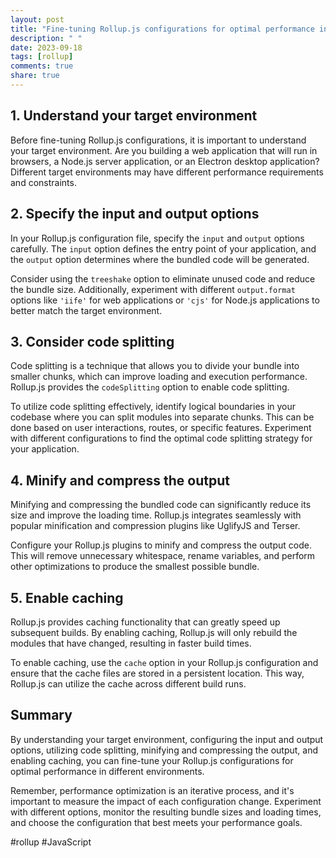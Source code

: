```yaml
---
layout: post
title: "Fine-tuning Rollup.js configurations for optimal performance in different environments"
description: " "
date: 2023-09-18
tags: [rollup]
comments: true
share: true
---
```


## 1. Understand your target environment
Before fine-tuning Rollup.js configurations, it is important to understand your target environment. Are you building a web application that will run in browsers, a Node.js server application, or an Electron desktop application? Different target environments may have different performance requirements and constraints.

## 2. Specify the input and output options
In your Rollup.js configuration file, specify the `input` and `output` options carefully. The `input` option defines the entry point of your application, and the `output` option determines where the bundled code will be generated.

Consider using the `treeshake` option to eliminate unused code and reduce the bundle size. Additionally, experiment with different `output.format` options like `'iife'` for web applications or `'cjs'` for Node.js applications to better match the target environment.

## 3. Consider code splitting
Code splitting is a technique that allows you to divide your bundle into smaller chunks, which can improve loading and execution performance. Rollup.js provides the `codeSplitting` option to enable code splitting.

To utilize code splitting effectively, identify logical boundaries in your codebase where you can split modules into separate chunks. This can be done based on user interactions, routes, or specific features. Experiment with different configurations to find the optimal code splitting strategy for your application.

## 4. Minify and compress the output
Minifying and compressing the bundled code can significantly reduce its size and improve the loading time. Rollup.js integrates seamlessly with popular minification and compression plugins like UglifyJS and Terser. 

Configure your Rollup.js plugins to minify and compress the output code. This will remove unnecessary whitespace, rename variables, and perform other optimizations to produce the smallest possible bundle.

## 5. Enable caching
Rollup.js provides caching functionality that can greatly speed up subsequent builds. By enabling caching, Rollup.js will only rebuild the modules that have changed, resulting in faster build times.

To enable caching, use the `cache` option in your Rollup.js configuration and ensure that the cache files are stored in a persistent location. This way, Rollup.js can utilize the cache across different build runs.

## Summary
By understanding your target environment, configuring the input and output options, utilizing code splitting, minifying and compressing the output, and enabling caching, you can fine-tune your Rollup.js configurations for optimal performance in different environments.

Remember, performance optimization is an iterative process, and it's important to measure the impact of each configuration change. Experiment with different options, monitor the resulting bundle sizes and loading times, and choose the configuration that best meets your performance goals.

#rollup #JavaScript